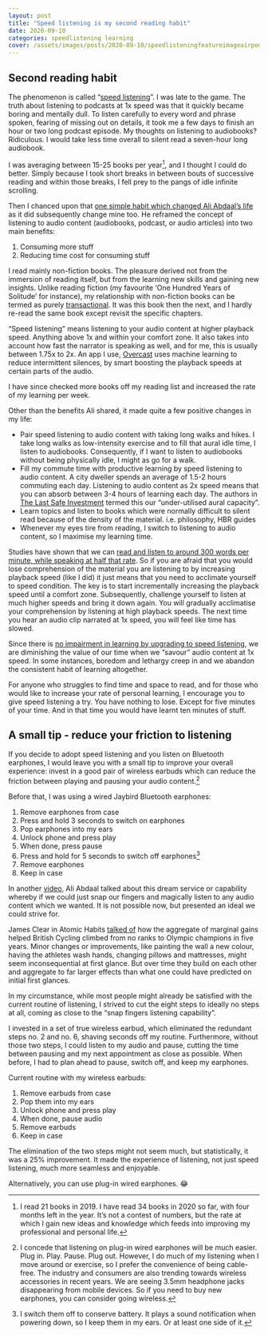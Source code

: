 ```yaml
---
layout: post
title: "Speed listening is my second reading habit"
date: 2020-09-10
categories: speedlistening learning
cover: /assets/images/posts/2020-09-10/speedlisteningfeatureimageairpodspro.png
---
```


## Second reading habit

The phenomenon is called “[speed listening](https://en.wikipedia.org/wiki/Speed_learning#Speed_listening)”. I was late to the game. The truth about listening to podcasts at 1x speed was that it quickly became boring and mentally dull. To listen carefully to every word and phrase spoken, fearing of missing out on details, it took me a few days to finish an hour or two long podcast episode. My thoughts on listening to audiobooks? Ridiculous. I would take less time overall to silent read a seven-hour long audiobook.

I was averaging between 15-25 books per year[^1], and I thought I could do better. Simply because I took short breaks in between bouts of successive reading and within those breaks, I fell prey to the pangs of idle infinite scrolling.

Then I chanced upon that [one simple habit which changed Ali Abdaal’s life](https://youtu.be/Fk3csAdegBI) as it did subsequently change mine too. He reframed the concept of listening to audio content (audiobooks, podcast, or audio articles) into two main benefits:

1. Consuming more stuff
2. Reducing time cost for consuming stuff

I read mainly non-fiction books. The pleasure derived not from the immersion of reading itself, but from the learning new skills and gaining new insights. Unlike reading fiction (my favourite ‘One Hundred Years of Solitude’ for instance), my relationship with non-fiction books can be termed as purely [transactional](https://www.theatlantic.com/technology/archive/2015/06/the-rise-of-speed-listening/396740/). It was this book then the next, and I hardly re-read the same book except revisit the specific chapters.

“Speed listening” means listening to your audio content at higher playback speed. Anything above 1x and within your comfort zone. It also takes into account how fast the narrator is speaking as well, and for me, this is usually between 1.75x to 2x. An app I use, [Overcast](https://overcast.fm/) uses machine learning to reduce intermittent silences, by smart boosting the playback speeds at certain parts of the audio.

I have since checked more books off my reading list and increased the rate of my learning per week.

Other than the benefits Ali shared, it made quite a few positive changes in my life:

- Pair speed listening to audio content with taking long walks and hikes. I take long walks as low-intensity exercise and to fill that aural idle time, I listen to audiobooks. Consequently, if I want to listen to audiobooks without being physically idle, I might as go for a walk.
- Fill my commute time with productive learning by speed listening to audio content. A city dweller spends an average of 1.5-2 hours commuting each day. Listening to audio content as 2x speed means that you can absorb between 3-4 hours of learning each day. The authors in [The Last Safe Investment](https://www.goodreads.com/book/show/18114117) termed this our “under-utilised aural capacity”.
- Learn topics and listen to books which were normally difficult to silent read because of the density of the material. i.e. philosophy, HBR guides
- Whenever my eyes tire from reading, I switch to listening to audio content, so I maximise my learning time.

Studies have shown that we can [read and listen to around 300 words per minute, while speaking at half that rate](https://medium.com/@kylecrocco/can-you-really-speed-listen-podcasts-science-explains-a078bdab76). So if you are afraid that you would lose comprehension of the material you are listening to by increasing playback speed (like I did) it just means that you need to acclimate yourself to speed condition. The key is to start incrementally increasing the playback speed until a comfort zone. Subsequently, challenge yourself to listen at much higher speeds and bring it down again. You will gradually acclimatise your comprehension by listening at high playback speeds. The next time you hear an audio clip narrated at 1x speed, you will feel like time has slowed.

Since there is [no impairment in learning by upgrading to speed listening](https://www.wired.com/2017/02/learn-faster-by-speeding-up/), we are diminishing the value of our time when we “savour” audio content at 1x speed. In some instances, boredom and lethargy creep in and we abandon the consistent habit of learning altogether.

For anyone who struggles to find time and space to read, and for those who would like to increase your rate of personal learning, I encourage you to give speed listening a try. You have nothing to lose. Except for five minutes of your time. And in that time you would have learnt ten minutes of stuff.

## A small tip - reduce your friction to listening

If you decide to adopt speed listening and you listen on Bluetooth earphones, I would leave you with a small tip to improve your overall experience: invest in a good pair of wireless earbuds which can reduce the friction between playing and pausing your audio content.[^2]

Before that, I was using a wired Jaybird Bluetooth earphones:

1. Remove earphones from case
2. Press and hold 3 seconds to switch on earphones
3. Pop earphones into my ears
4. Unlock phone and press play
5. When done, press pause
6. Press and hold for 5 seconds to switch off earphones[^3]
7. Remove earphones
8. Keep in case

In another [video](https://youtu.be/YUBm9fS54SU?t=02m47s), Ali Abdaal talked about this dream service or capability whereby if we could just snap our fingers and magically listen to any audio content which we wanted. It is not possible now, but presented an ideal we could strive for.

James Clear in Atomic Habits [talked of](https://jamesclear.com/marginal-gains) how the aggregate of marginal gains helped British Cycling climbed from no ranks to Olympic champions in five years. Minor changes or improvements, like painting the wall a new colour, having the athletes wash hands, changing pillows and mattresses, might seem inconsequential at first glance. But over time they build on each other and aggregate to far larger effects than what one could have predicted on initial first glances.

In my circumstance, while most people might already be satisfied with the current routine of listening, I strived to cut the eight steps to ideally no steps at all, coming as close to the “snap fingers listening capability”.

I invested in a set of true wireless earbud, which eliminated the redundant steps no. 2 and no. 6, shaving seconds off my routine. Furthermore, without those two steps, I could listen to my audio and pause, cutting the time between pausing and my next appointment as close as possible. When before, I had to plan ahead to pause, switch off, and keep my earphones.

Current routine with my wireless earbuds:

1. Remove earbuds from case
2. Pop them into my ears
3. Unlock phone and press play
4. When done, pause audio
5. Remove earbuds
6. Keep in case

The elimination of the two steps might not seem much, but statistically, it was a 25% improvement. It made the experience of listening, not just speed listening, much more seamless and enjoyable.

Alternatively, you can use plug-in wired earphones. 😂

[^1]: I read 21 books in 2019. I have read 34 books in 2020 so far, with four months left in the year. It’s not a contest of numbers, but the rate at which I gain new ideas and knowledge which feeds into improving my professional and personal life.
[^2]: I concede that listening on plug-in wired earphones will be much easier. Plug in. Play. Pause. Plug out. However, I do much of my listening when I move around or exercise, so I prefer the convenience of being cable-free. The industry and consumers are also trending towards wireless accessories in recent years. We are seeing 3.5mm headphone jacks disappearing from mobile devices. So if you need to buy new earphones, you can consider going wireless.
[^3]: I switch them off to conserve battery. It plays a sound notification when powering down, so I keep them in my ears. Or at least one side of it.
